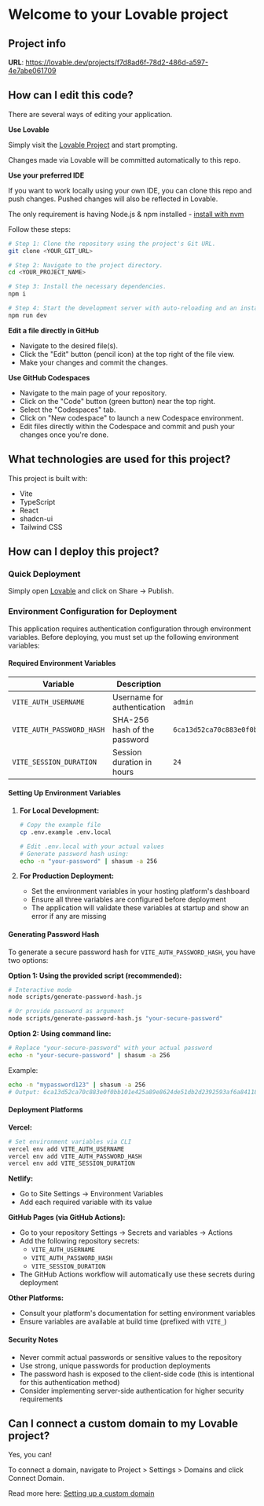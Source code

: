 # Welcome to your Lovable project

## Project info

**URL**: https://lovable.dev/projects/f7d8ad6f-78d2-486d-a597-4e7abe061709

## How can I edit this code?

There are several ways of editing your application.

**Use Lovable**

Simply visit the [Lovable Project](https://lovable.dev/projects/f7d8ad6f-78d2-486d-a597-4e7abe061709) and start prompting.

Changes made via Lovable will be committed automatically to this repo.

**Use your preferred IDE**

If you want to work locally using your own IDE, you can clone this repo and push changes. Pushed changes will also be reflected in Lovable.

The only requirement is having Node.js & npm installed - [install with nvm](https://github.com/nvm-sh/nvm#installing-and-updating)

Follow these steps:

```sh
# Step 1: Clone the repository using the project's Git URL.
git clone <YOUR_GIT_URL>

# Step 2: Navigate to the project directory.
cd <YOUR_PROJECT_NAME>

# Step 3: Install the necessary dependencies.
npm i

# Step 4: Start the development server with auto-reloading and an instant preview.
npm run dev
```

**Edit a file directly in GitHub**

- Navigate to the desired file(s).
- Click the "Edit" button (pencil icon) at the top right of the file view.
- Make your changes and commit the changes.

**Use GitHub Codespaces**

- Navigate to the main page of your repository.
- Click on the "Code" button (green button) near the top right.
- Select the "Codespaces" tab.
- Click on "New codespace" to launch a new Codespace environment.
- Edit files directly within the Codespace and commit and push your changes once you're done.

## What technologies are used for this project?

This project is built with:

- Vite
- TypeScript
- React
- shadcn-ui
- Tailwind CSS

## How can I deploy this project?

### Quick Deployment

Simply open [Lovable](https://lovable.dev/projects/f7d8ad6f-78d2-486d-a597-4e7abe061709) and click on Share -> Publish.

### Environment Configuration for Deployment

This application requires authentication configuration through environment variables. Before deploying, you must set up the following environment variables:

#### Required Environment Variables

| Variable | Description | Example | Required |
|----------|-------------|---------|----------|
| `VITE_AUTH_USERNAME` | Username for authentication | `admin` | ✅ Yes |
| `VITE_AUTH_PASSWORD_HASH` | SHA-256 hash of the password | `6ca13d52ca70c883e0f0bb101e425a89e8624de51db2d2392593af6a84118090` | ✅ Yes |
| `VITE_SESSION_DURATION` | Session duration in hours | `24` | ✅ Yes |

#### Setting Up Environment Variables

1. **For Local Development:**
   ```bash
   # Copy the example file
   cp .env.example .env.local
   
   # Edit .env.local with your actual values
   # Generate password hash using:
   echo -n "your-password" | shasum -a 256
   ```

2. **For Production Deployment:**
   - Set the environment variables in your hosting platform's dashboard
   - Ensure all three variables are configured before deployment
   - The application will validate these variables at startup and show an error if any are missing

#### Generating Password Hash

To generate a secure password hash for `VITE_AUTH_PASSWORD_HASH`, you have two options:

**Option 1: Using the provided script (recommended):**
```bash
# Interactive mode
node scripts/generate-password-hash.js

# Or provide password as argument
node scripts/generate-password-hash.js "your-secure-password"
```

**Option 2: Using command line:**
```bash
# Replace "your-secure-password" with your actual password
echo -n "your-secure-password" | shasum -a 256
```

Example:
```bash
echo -n "mypassword123" | shasum -a 256
# Output: 6ca13d52ca70c883e0f0bb101e425a89e8624de51db2d2392593af6a84118090
```

#### Deployment Platforms

**Vercel:**
```bash
# Set environment variables via CLI
vercel env add VITE_AUTH_USERNAME
vercel env add VITE_AUTH_PASSWORD_HASH  
vercel env add VITE_SESSION_DURATION
```

**Netlify:**
- Go to Site Settings → Environment Variables
- Add each required variable with its value

**GitHub Pages (via GitHub Actions):**
- Go to your repository Settings → Secrets and variables → Actions
- Add the following repository secrets:
  - `VITE_AUTH_USERNAME`
  - `VITE_AUTH_PASSWORD_HASH`
  - `VITE_SESSION_DURATION`
- The GitHub Actions workflow will automatically use these secrets during deployment

**Other Platforms:**
- Consult your platform's documentation for setting environment variables
- Ensure variables are available at build time (prefixed with `VITE_`)

#### Security Notes

- Never commit actual passwords or sensitive values to the repository
- Use strong, unique passwords for production deployments
- The password hash is exposed to the client-side code (this is intentional for this authentication method)
- Consider implementing server-side authentication for higher security requirements

## Can I connect a custom domain to my Lovable project?

Yes, you can!

To connect a domain, navigate to Project > Settings > Domains and click Connect Domain.

Read more here: [Setting up a custom domain](https://docs.lovable.dev/tips-tricks/custom-domain#step-by-step-guide)
